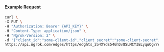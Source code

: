 <!-- Code generated for API Clients. DO NOT EDIT. -->

#### Example Request

```bash
curl \
-X PUT \
-H "Authorization: Bearer {API_KEY}" \
-H "Content-Type: application/json" \
-H "Ngrok-Version: 2" \
-d '{"client_id":"some-client-id","client_secret":"some-client-secret","enabled":true,"issuer":"https://accounts.google.com","scopes":["profile"]}' \
https://api.ngrok.com/edges/https/edghts_2o4XYds546hDvQSLMCYIELyquOg/routes/edghtsrt_2o4XYjh4duqUwGxiGVmaGEJQhSd/oidc
```
